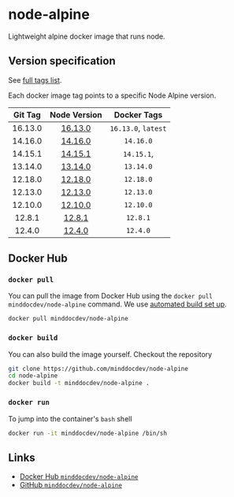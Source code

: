 # node-alpine

Lightweight alpine docker image that runs node.

## Version specification

See [full tags list](https://cloud.docker.com/u/minddocdev/repository/docker/minddocdev/node-alpine/tags).

Each docker image tag points to a specific Node Alpine version.

| Git Tag    | Node Version                                                                                  | Docker Tags         |
|:----------:|:---------------------------------------------------------------------------------------------:|:-------------------:|
| 16.13.0    | [16.13.0](https://github.com/nodejs/node/blob/master/doc/changelogs/CHANGELOG_V16.md#16.13.0) | `16.13.0`, `latest` |
| 14.16.0    | [14.16.0](https://github.com/nodejs/node/blob/master/doc/changelogs/CHANGELOG_V14.md#14.16.0) | `14.16.0` |
| 14.15.1    | [14.15.1](https://github.com/nodejs/node/blob/master/doc/changelogs/CHANGELOG_V14.md#14.11.0) | `14.15.1`, |
| 13.14.0    | [13.14.0](https://github.com/nodejs/node/blob/master/doc/changelogs/CHANGELOG_V13.md#13.14.0) | `13.14.0`           |
| 12.18.0    | [12.18.0](https://github.com/nodejs/node/blob/master/doc/changelogs/CHANGELOG_V12.md#12.18.0) | `12.18.0`           |
| 12.13.0    | [12.13.0](https://github.com/nodejs/node/blob/master/doc/changelogs/CHANGELOG_V12.md#12.13.0) | `12.13.0`           |
| 12.10.0    | [12.10.0](https://github.com/nodejs/node/blob/master/doc/changelogs/CHANGELOG_V12.md#12.10.0) | `12.10.0`           |
| 12.8.1     | [12.8.1](https://github.com/nodejs/node/blob/master/doc/changelogs/CHANGELOG_V12.md#12.8.1)   | `12.8.1`            |
| 12.4.0     | [12.4.0](https://github.com/nodejs/node/blob/master/doc/changelogs/CHANGELOG_V12.md#12.4.0)   | `12.4.0`            |

## Docker Hub

### `docker pull`

You can pull the image from Docker Hub using the `docker pull minddocdev/node-alpine` command.
We use [automated build set up](https://docs.docker.com/docker-hub/builds/#create-an-automated-build).

```sh
docker pull minddocdev/node-alpine
```

### `docker build`

You can also build the image yourself. Checkout the repository

```sh
git clone https://github.com/minddocdev/node-alpine
cd node-alpine
docker build -t minddocdev/node-alpine .
```

### `docker run`

To jump into the container's `bash` shell

```sh
docker run -it minddocdev/node-alpine /bin/sh
```

## Links

* [Docker Hub `minddocdev/node-alpine`](https://hub.docker.com/r/minddocdev/node-alpine)
* [GitHub `minddocdev/node-alpine`](https://github.com/minddocdev/node-alpine)
